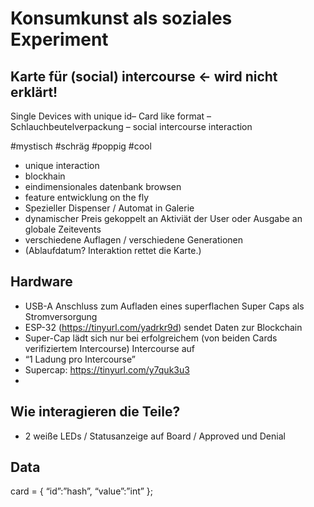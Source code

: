 # Konsumkunst als soziales Experiment

## Karte für (social) intercourse ← wird nicht erklärt!

Single Devices with unique id– Card like format – Schlauchbeutelverpackung – social intercourse interaction

#mystisch #schräg #poppig #cool

* unique interaction
* blockhain
* eindimensionales datenbank browsen
* feature entwicklung on the fly
* Spezieller Dispenser / Automat in Galerie
* dynamischer Preis gekoppelt an Aktiviät der User oder Ausgabe an globale Zeitevents
* verschiedene Auflagen / verschiedene Generationen
* (Ablaufdatum? Interaktion rettet die Karte.)

## Hardware

* USB-A Anschluss zum Aufladen eines superflachen Super Caps als Stromversorgung
* ESP-32 (https://tinyurl.com/yadrkr9d) sendet Daten zur Blockchain 
* Super-Cap lädt sich nur bei erfolgreichem (von beiden Cards verifiziertem Intercourse) Intercourse auf
* “1 Ladung pro Intercourse”
* Supercap: https://tinyurl.com/y7quk3u3
* 

## Wie interagieren die Teile?

* 2 weiße LEDs / Statusanzeige auf Board / Approved und Denial

## Data

card =  {
	“id”:”hash”, 
	“value”:”int” };
	
